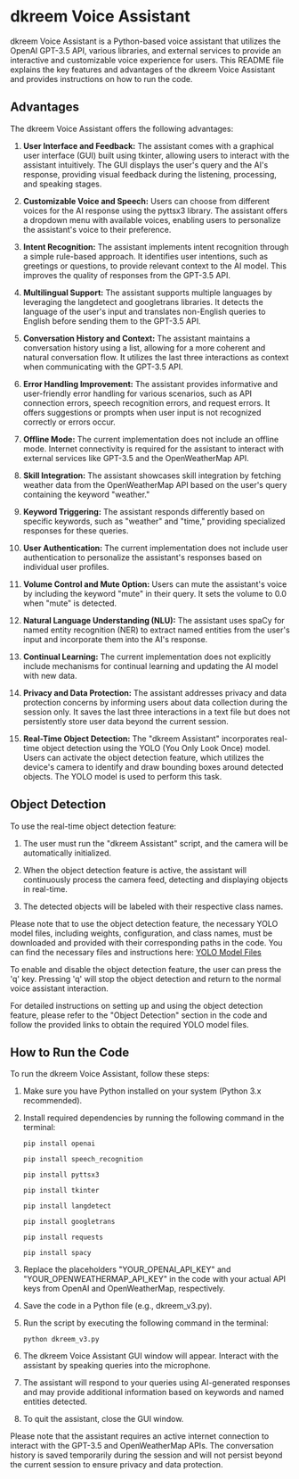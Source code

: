 # dkreem Voice Assistant

dkreem Voice Assistant is a Python-based voice assistant that utilizes the OpenAI GPT-3.5 API, various libraries, and external services to provide an interactive and customizable voice experience for users. This README file explains the key features and advantages of the dkreem Voice Assistant and provides instructions on how to run the code.

## Advantages

The dkreem Voice Assistant offers the following advantages:

1. **User Interface and Feedback:** The assistant comes with a graphical user interface (GUI) built using tkinter, allowing users to interact with the assistant intuitively. The GUI displays the user's query and the AI's response, providing visual feedback during the listening, processing, and speaking stages.

2. **Customizable Voice and Speech:** Users can choose from different voices for the AI response using the pyttsx3 library. The assistant offers a dropdown menu with available voices, enabling users to personalize the assistant's voice to their preference.

3. **Intent Recognition:** The assistant implements intent recognition through a simple rule-based approach. It identifies user intentions, such as greetings or questions, to provide relevant context to the AI model. This improves the quality of responses from the GPT-3.5 API.

4. **Multilingual Support:** The assistant supports multiple languages by leveraging the langdetect and googletrans libraries. It detects the language of the user's input and translates non-English queries to English before sending them to the GPT-3.5 API.

5. **Conversation History and Context:** The assistant maintains a conversation history using a list, allowing for a more coherent and natural conversation flow. It utilizes the last three interactions as context when communicating with the GPT-3.5 API.

6. **Error Handling Improvement:** The assistant provides informative and user-friendly error handling for various scenarios, such as API connection errors, speech recognition errors, and request errors. It offers suggestions or prompts when user input is not recognized correctly or errors occur.

7. **Offline Mode:** The current implementation does not include an offline mode. Internet connectivity is required for the assistant to interact with external services like GPT-3.5 and the OpenWeatherMap API.

8. **Skill Integration:** The assistant showcases skill integration by fetching weather data from the OpenWeatherMap API based on the user's query containing the keyword "weather."

9. **Keyword Triggering:** The assistant responds differently based on specific keywords, such as "weather" and "time," providing specialized responses for these queries.

10. **User Authentication:** The current implementation does not include user authentication to personalize the assistant's responses based on individual user profiles.

11. **Volume Control and Mute Option:** Users can mute the assistant's voice by including the keyword "mute" in their query. It sets the volume to 0.0 when "mute" is detected.

12. **Natural Language Understanding (NLU):** The assistant uses spaCy for named entity recognition (NER) to extract named entities from the user's input and incorporate them into the AI's response.

13. **Continual Learning:** The current implementation does not explicitly include mechanisms for continual learning and updating the AI model with new data.

14. **Privacy and Data Protection:** The assistant addresses privacy and data protection concerns by informing users about data collection during the session only. It saves the last three interactions in a text file but does not persistently store user data beyond the current session.

15. **Real-Time Object Detection:** The "dkreem Assistant" incorporates real-time object detection using the YOLO (You Only Look Once) model. Users can activate the object detection feature, which utilizes the device's camera to identify and draw bounding boxes around detected objects. The YOLO model is used to perform this task.

## Object Detection

To use the real-time object detection feature:

1. The user must run the "dkreem Assistant" script, and the camera will be automatically initialized.

2. When the object detection feature is active, the assistant will continuously process the camera feed, detecting and displaying objects in real-time.

3. The detected objects will be labeled with their respective class names.

Please note that to use the object detection feature, the necessary YOLO model files, including weights, configuration, and class names, must be downloaded and provided with their corresponding paths in the code. You can find the necessary files and instructions here: [YOLO Model Files](https://pjreddie.com/darknet/yolo/)

To enable and disable the object detection feature, the user can press the 'q' key. Pressing 'q' will stop the object detection and return to the normal voice assistant interaction.

For detailed instructions on setting up and using the object detection feature, please refer to the "Object Detection" section in the code and follow the provided links to obtain the required YOLO model files.

## How to Run the Code

To run the dkreem Voice Assistant, follow these steps:

1. Make sure you have Python installed on your system (Python 3.x recommended).

2. Install required dependencies by running the following command in the terminal:
   ```
   pip install openai 
   ```
   ```
   pip install speech_recognition 
   ```
   ```
   pip install pyttsx3 
   ```
   ```
   pip install tkinter
   ```
   ```
   pip install langdetect 
   ```
   ```
   pip install googletrans
   ```
   ```
   pip install requests
   ```
   ```
   pip install spacy
   ```


3. Replace the placeholders "YOUR_OPENAI_API_KEY" and "YOUR_OPENWEATHERMAP_API_KEY" in the code with your actual API keys from OpenAI and OpenWeatherMap, respectively.

4. Save the code in a Python file (e.g., dkreem_v3.py).

5. Run the script by executing the following command in the terminal:
   ```
   python dkreem_v3.py
   ```

6. The dkreem Voice Assistant GUI window will appear. Interact with the assistant by speaking queries into the microphone.

7. The assistant will respond to your queries using AI-generated responses and may provide additional information based on keywords and named entities detected.

8. To quit the assistant, close the GUI window.

Please note that the assistant requires an active internet connection to interact with the GPT-3.5 and OpenWeatherMap APIs. The conversation history is saved temporarily during the session and will not persist beyond the current session to ensure privacy and data protection.
